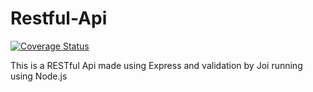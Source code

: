 # Restful-Api

[![Coverage Status](https://coveralls.io/repos/github/banobepascal/teamwork/badge.svg)](https://coveralls.io/github/banobepascal/teamwork)

This is a RESTful Api made using Express and validation by Joi running using Node.js
